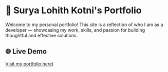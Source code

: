 # 🚀 Surya Lohith Kotni's Portfolio

Welcome to my personal portfolio! This site is a reflection of who I am as a developer — showcasing my work, skills, and passion for building thoughtful and effective solutions.

## 🌐 Live Demo

[Visit my portfolio here](https://portfolio-opal-ten-87.vercel.app/))

